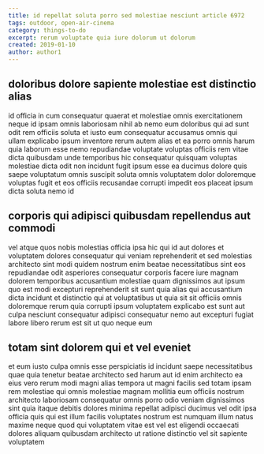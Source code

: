 ```yaml
---
title: id repellat soluta porro sed molestiae nesciunt article 6972
tags: outdoor, open-air-cinema
category: things-to-do
excerpt: rerum voluptate quia iure dolorum ut dolorum
created: 2019-01-10
author: author1
---
```


## doloribus dolore sapiente molestiae est distinctio alias

id officia in cum consequatur quaerat et molestiae omnis exercitationem neque id ipsam omnis laboriosam nihil ab nemo eum doloribus qui ad sunt odit rem officiis soluta et iusto eum consequatur accusamus omnis qui ullam explicabo ipsum inventore rerum autem alias et ea porro omnis harum quia laborum esse nemo repudiandae voluptate voluptas officiis rem vitae dicta quibusdam unde temporibus hic consequatur quisquam voluptas molestiae dicta odit non incidunt fugit ipsum esse ea ducimus dolore quis saepe voluptatum omnis suscipit soluta omnis voluptatem dolor doloremque voluptas fugit et eos officiis recusandae corrupti impedit eos placeat ipsum dicta soluta nemo id

## corporis qui adipisci quibusdam repellendus aut commodi

vel atque quos nobis molestias officia ipsa hic qui id aut dolores et voluptatem dolores consequatur qui veniam reprehenderit et sed molestias architecto sint modi quidem nostrum enim beatae necessitatibus sint eos repudiandae odit asperiores consequatur corporis facere iure magnam dolorem temporibus accusantium molestiae quam dignissimos aut ipsum quo est modi excepturi reprehenderit sit sunt quia alias qui accusantium dicta incidunt et distinctio qui at voluptatibus ut quia sit sit officiis omnis doloremque rerum quia corrupti ipsum voluptatem explicabo est sunt aut culpa nesciunt consequatur adipisci consequatur nemo aut excepturi fugiat labore libero rerum est sit ut quo neque eum

## totam sint dolorem qui et vel eveniet

et eum iusto culpa omnis esse perspiciatis id incidunt saepe necessitatibus quae quia tenetur beatae architecto sed harum aut id enim architecto ea eius vero rerum modi magni alias tempora ut magni facilis sed totam ipsam rem molestiae qui omnis molestiae magnam mollitia eum officiis nostrum architecto laboriosam consequatur omnis porro odio veniam dignissimos sint quia itaque debitis dolores minima repellat adipisci ducimus vel odit ipsa officia quis qui est illum facilis voluptates nostrum est numquam illum natus maxime neque quod qui voluptatem vitae est vel est eligendi occaecati dolores aliquam quibusdam architecto ut ratione distinctio vel sit sapiente voluptatem
